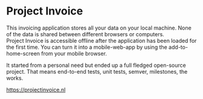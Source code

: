 <!--
  slug: project-invoice
  type: fortpolio
  excerpt: <p>This invoicing application stores all your data on your local machine. It started from a personal need but ended up a full fledged open-source project: end-to-end tests, unit tests, semver, milestones, the works.</p>
  metaKeyword: invoicing
  metaTitle: Project Invoice
  metaDescription: This invoicing application stores all your data on your local machine. It started from a personal need but ended up a full fledged open-source project: end-to-end tests, unit tests, semver, milestones, the works.
  categories: JavaScript, HTML/CSS, framework, open source, UX, graphic design, mobile
  tags: JavaScript, Vue, interaction design, invoice, React
  clients: 
  collaboration: 
  prizes: 
  thumbnail: PIMockup.jpg
  image: pi.png
  images: Screenshot_2018-03-25-20-58-43.png, Screenshot_2018-03-25-20-55-28.png, Screenshot_2018-03-25-20-56-46.png, Screenshot_2018-03-25-20-57-20.png
  inCv: true
  inPortfolio: true
  dateFrom: 2015-11-12
  dateTo: 2019-10-28
-->

# Project Invoice

This invoicing application stores all your data on your local machine. None of the data is shared between different browsers or computers.  
Project Invoice is accessible offline after the application has been loaded for the first time. You can turn it into a mobile-web-app by using the add-to-home-screen from your mobile browser.

It started from a personal need but ended up a full fledged open-source project. That means end-to-end tests, unit tests, semver, milestones, the works.

https://projectinvoice.nl
